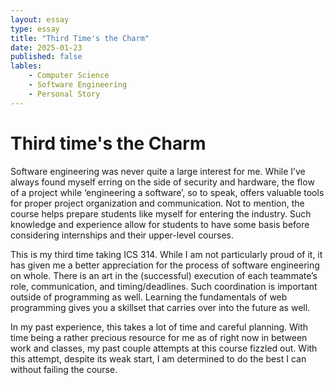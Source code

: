 ```yaml
---
layout: essay
type: essay
title: "Third Time's the Charm"
date: 2025-01-23
published: false
lables:
    - Computer Science
    - Software Engineering
    - Personal Story
---
```

# Third time's the Charm


Software engineering was never quite a large interest for me. While I’ve always found myself erring on the side of security and hardware, the flow of a project while ‘engineering a software’, so to speak, offers valuable tools for proper project organization and communication. Not to mention, the course helps prepare students like myself for entering the industry. Such knowledge and experience allow for students to have some basis before considering internships and their upper-level courses.

This is my third time taking ICS 314. While I am not particularly proud of it, it has given me a better appreciation for the process of software engineering on whole. There is an art in the (successful) execution of each teammate’s role, communication, and timing/deadlines. Such coordination is important outside of programming as well. Learning the fundamentals of web programming gives you a skillset that carries over into the future as well. 

In my past experience, this takes a lot of time and careful planning. With time being a rather precious resource for me as of right now in between work and classes, my past couple attempts at this course fizzled out. With this attempt, despite its weak start, I am determined to do the best I can without failing the course. 
